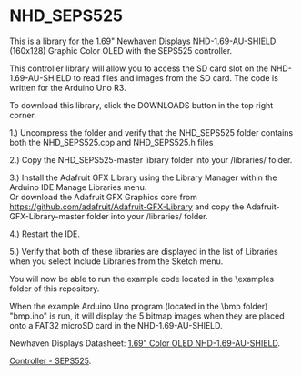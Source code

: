 # NHD_SEPS525

This is a library for the 1.69" Newhaven Displays NHD-1.69-AU-SHIELD (160x128) Graphic Color OLED with the SEPS525 controller.

This controller library will allow you to access the SD card slot on the NHD-1.69-AU-SHIELD to read files and images from the SD card.
The code is written for the Arduino Uno R3.

To download this library, click the DOWNLOADS button in the top right corner.

1.) Uncompress the folder and verify that the NHD_SEPS525 folder contains both the NHD_SEPS525.cpp and NHD_SEPS525.h files

2.) Copy the NHD_SEPS525-master library folder into your <arduinosketchfolder>/libraries/ folder. 

3.) Install the Adafruit GFX Library using the Library Manager within the Arduino IDE Manage Libraries menu.  
Or download the Adafruit GFX Graphics core from https://github.com/adafruit/Adafruit-GFX-Library and copy the Adafruit-GFX-Library-master folder into your <arduinosketchfolder>/libraries/ folder. 

4.) Restart the IDE.

5.) Verify that both of these libraries are displayed in the list of Libraries when you select Include Libraries from the Sketch menu.

You will now be able to run the example code located in the \examples folder of this repository.

When the example Arduino Uno program (located in the \bmp folder) "bmp.ino" is run, it will display the 5 bitmap images when they are placed onto a FAT32 microSD card in the NHD-1.69-AU-SHIELD.  

Newhaven Displays Datasheet:
  [1.69" Color OLED NHD-1.69-AU-SHIELD](http://www.newhavendisplay.com/specs/NHD-1.69-160128UGC3.pdf).
 
  [Controller - SEPS525](http://www.newhavendisplay.com/app_notes/SEPS525.pdf).
